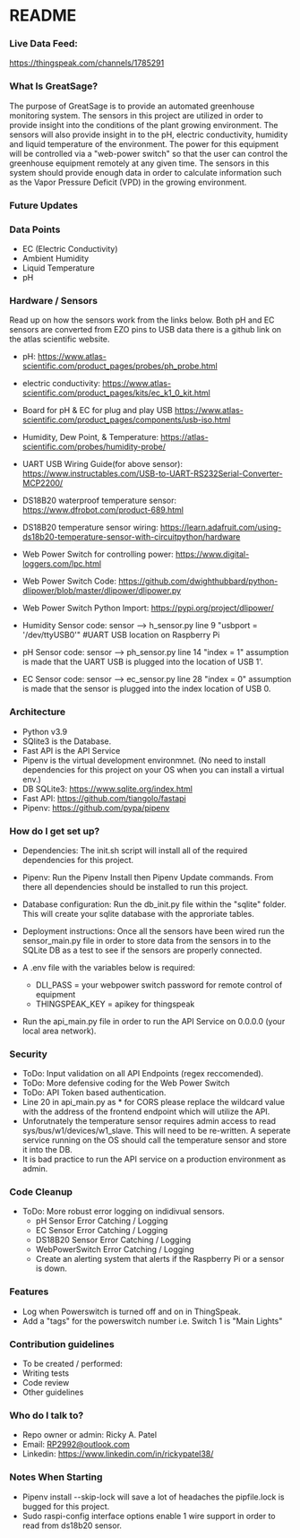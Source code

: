 # README #
### Live Data Feed:
https://thingspeak.com/channels/1785291

### What Is GreatSage?  
The purpose of GreatSage is to provide an automated greenhouse monitoring system. The sensors in this project are utilized in order to provide insight into the conditions of the plant growing environment. The sensors will also provide insight in to the pH, electric conductivity, humidity and liquid temperature of the environment. The power for this equipment will be controlled via a "web-power switch" so that the user can control the greenhouse equipment remotely at any given time. 
The sensors in this system should provide enough data in order to calculate information such as the Vapor Pressure Deficit (VPD) in the growing environment. 

### Future Updates  


### Data Points  
* EC (Electric Conductivity)   
* Ambient Humidity
* Liquid Temperature 
* pH



### Hardware / Sensors ###
Read up on how the sensors work from the links below. Both pH and EC sensors are converted from EZO pins to USB data there is a github link on the atlas scientific website. 

* pH:                                        https://www.atlas-scientific.com/product_pages/probes/ph_probe.html
* electric conductivity:                     https://www.atlas-scientific.com/product_pages/kits/ec_k1_0_kit.html 
* Board for pH & EC for plug and play USB    https://www.atlas-scientific.com/product_pages/components/usb-iso.html
* Humidity, Dew Point, & Temperature:     https://atlas-scientific.com/probes/humidity-probe/ 
* UART USB Wiring Guide(for above sensor):   https://www.instructables.com/USB-to-UART-RS232Serial-Converter-MCP2200/ 
* DS18B20 waterproof temperature sensor:     https://www.dfrobot.com/product-689.html 
* DS18B20 temperature sensor wiring:         https://learn.adafruit.com/using-ds18b20-temperature-sensor-with-circuitpython/hardware
* Web Power Switch for controlling power:    https://www.digital-loggers.com/lpc.html 
* Web Power Switch Code:                     https://github.com/dwighthubbard/python-dlipower/blob/master/dlipower/dlipower.py
* Web Power Switch Python Import:            https://pypi.org/project/dlipower/

* Humidity Sensor code: sensor --> h_sensor.py  line 9  "usbport = '/dev/ttyUSB0'" #UART USB location on Raspberry Pi
* pH Sensor code: sensor --> ph_sensor.py       line 14 "index = 1" assumption is made that the UART USB is plugged into the
                                                location of USB 1'. 
* EC Sensor code: sensor --> ec_sensor.py       line 28 "index = 0" assumption is made that the sensor is plugged into the index 
                                                location of USB 0. 

### Architecture ###
* Python v3.9
* SQlite3 is the Database.
* Fast API is the API Service
* Pipenv is the virtual development environmnet. (No need to install dependencies for this project on your OS when you can install a virtual env.)
* DB SQLite3:                               https://www.sqlite.org/index.html
* Fast API:                                 https://github.com/tiangolo/fastapi
* Pipenv:                                   https://github.com/pypa/pipenv 

### How do I get set up? ###

* Dependencies: The init.sh script will install all of the required dependencies for this project. 
* Pipenv: Run the Pipenv Install then Pipenv Update commands. From there all dependencies should be installed to run this project. 
* Database configuration: Run the db_init.py file within the "sqlite" folder. This will create your sqlite database with the approriate tables. 
* Deployment instructions: Once all the sensors have been wired run the sensor_main.py file in order to store data from the sensors in to the SQLite DB as a test to see if the sensors are properly connected. 
* A .env file with the variables below is required: 
    * DLI_PASS = your webpower switch password for remote control of equipment
    * THINGSPEAK_KEY = apikey for thingspeak

* Run the api_main.py file in order to run the API Service on 0.0.0.0 (your local area network).  


### Security ### 
* ToDo: Input validation on all API Endpoints (regex reccomended).
* ToDo: More defensive coding for the Web Power Switch
* ToDo: API Token based authentication.
* Line 20 in api_main.py as * for CORS please replace the wildcard value with the address of the frontend endpoint which will utilize the API. 
* Unforutnately the temperature sensor requires admin access to read sys/bus/w1/devices/w1_slave. This will need to be re-written. A seperate service running on the OS should call the temperature sensor and store it into the DB.  
* It is bad practice to run the API service on a production environment as admin. 

### Code Cleanup ###
* ToDo: More robust error logging on indidivual sensors. 
    * pH Sensor Error Catching / Logging
    * EC Sensor Error Catching / Logging
    * DS18B20 Sensor Error Catching / Logging
    * WebPowerSwitch Error Catching / Logging 
    * Create an alerting system that alerts if the Raspberry Pi or a sensor is down. 

### Features ### 
* Log when Powerswitch is turned off and on in ThingSpeak. 
* Add a "tags" for the powerswitch number i.e. Switch 1 is "Main Lights"


### Contribution guidelines ###
* To be created / performed: 
* Writing tests
* Code review
* Other guidelines

### Who do I talk to? ###

* Repo owner or admin:  Ricky A. Patel
* Email:                RP2992@outlook.com 
* Linkedin:             https://www.linkedin.com/in/rickypatel38/ 


### Notes When Starting ### 
* Pipenv install --skip-lock will save a lot of headaches the pipfile.lock is bugged for this project. 
* Sudo raspi-config interface options enable 1 wire support in order to read from ds18b20 sensor. 